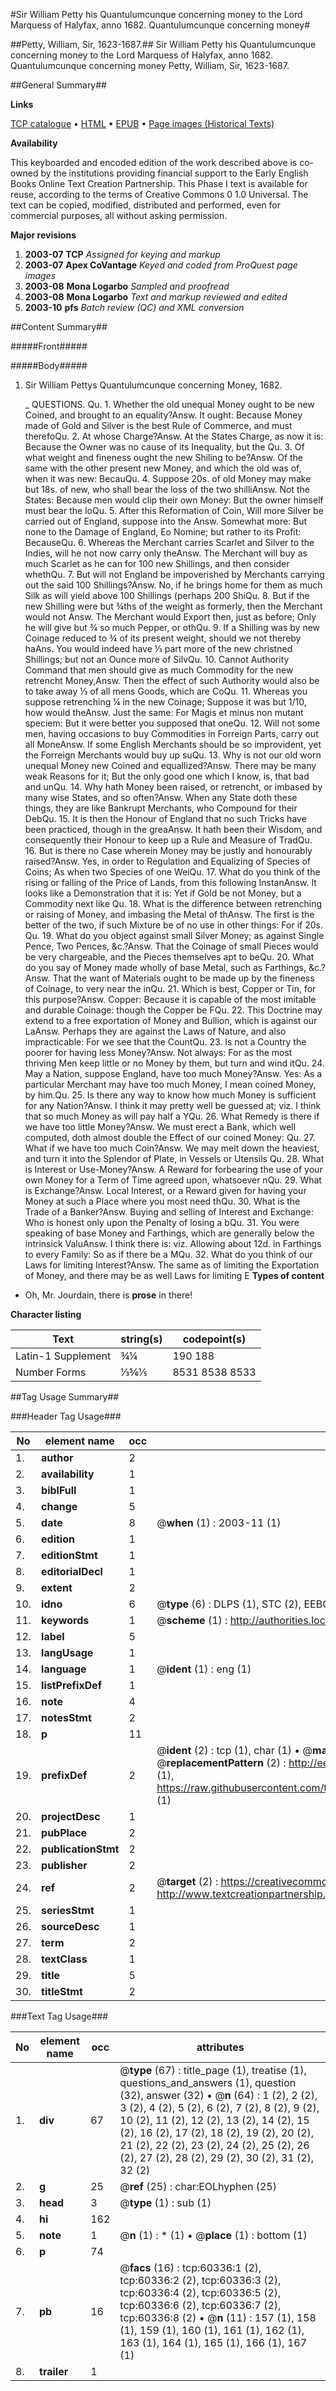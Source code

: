 #Sir William Petty his Quantulumcunque concerning money to the Lord Marquess of Halyfax, anno 1682. Quantulumcunque concerning money#

##Petty, William, Sir, 1623-1687.##
Sir William Petty his Quantulumcunque concerning money to the Lord Marquess of Halyfax, anno 1682.
Quantulumcunque concerning money
Petty, William, Sir, 1623-1687.

##General Summary##

**Links**

[TCP catalogue](http://www.ota.ox.ac.uk/tcp/)  • 
[HTML](http://tei.it.ox.ac.uk/tcp/Texts-HTML/free/A54/A54623.html)  • 
[EPUB](http://tei.it.ox.ac.uk/tcp/Texts-EPUB/free/A54/A54623.epub) • 
[Page images (Historical Texts)](https://data.historicaltexts.jisc.ac.uk/view?pubId=eebo-12363539e&pageId=eebo-12363539e-60336-1)

**Availability**

This keyboarded and encoded edition of the
	       work described above is co-owned by the institutions
	       providing financial support to the Early English Books
	       Online Text Creation Partnership. This Phase I text is
	       available for reuse, according to the terms of Creative
	       Commons 0 1.0 Universal. The text can be copied,
	       modified, distributed and performed, even for
	       commercial purposes, all without asking permission.

**Major revisions**

1. __2003-07__ __TCP__ *Assigned for keying and markup*
1. __2003-07__ __Apex CoVantage__ *Keyed and coded from ProQuest page images*
1. __2003-08__ __Mona Logarbo__ *Sampled and proofread*
1. __2003-08__ __Mona Logarbo__ *Text and markup reviewed and edited*
1. __2003-10__ __pfs__ *Batch review (QC) and XML conversion*

##Content Summary##

#####Front#####

#####Body#####

1. Sir William Pettys Quantulumcunque concerning Money, 1682.

    _ QUESTIONS.
Qu. 1. Whether the old unequal Money ought to be new Coined, and brought to an equality?Answ. It ought: Because Money made of Gold and Silver is the best Rule of Commerce, and must therefoQu. 2. At whose Charge?Answ. At the States Charge, as now it is: Because the Owner was no cause of its Inequality, but the Qu. 3. Of what weight and fineness ought the new Shiling to be?Answ. Of the same with the other present new Money, and which the old was of, when it was new: BecauQu. 4. Suppose 20s. of old Money may make but 18s. of new, who shall bear the loss of the two shilliAnsw. Not the States: Because men would clip their own Money: But the owner himself must bear the loQu. 5. After this Reformation of Coin, Will more Silver be carried out of England, suppose into the Answ. Somewhat more: But none to the Damage of England, Eo Nomine; but rather to its Profit: BecauseQu. 6. Whereas the Merchant carries Scarlet and Silver to the Indies, will he not now carry only theAnsw. The Merchant will buy as much Scarlet as he can for 100 new Shillings, and then consider whethQu. 7. But will not England be impoverished by Merchants carrying out the said 100 Shillings?Answ. No, if he brings home for them as much Silk as will yield above 100 Shillings (perhaps 200 ShiQu. 8. But if the new Shilling were but ¾ths of the weight as formerly, then the Merchant would not Answ. The Merchant would Export then, just as before; Only he will give but ¾ so much Pepper, or othQu. 9. If a Shilling was by new Coinage reduced to ¾ of its present weight, should we not thereby haAns. You would indeed have ⅓ part more of the new christned Shillings; but not an Ounce more of SilvQu. 10. Cannot Authority Command that men should give as much Commodity for the new retrencht Money,Answ. Then the effect of such Authority would also be to take away ⅓ of all mens Goods, which are CoQu. 11. Whereas you suppose retrenching ¼ in the new Coinage; Suppose it was but 1/10, how would theAnsw. Just the same: For Magis et minus non mutant speciem: But it were better you supposed that oneQu. 12. Will not some men, having occasions to buy Commodities in Forreign Parts, carry out all MoneAnsw. If some English Merchants should be so improvident, yet the Forreign Merchants would buy up suQu. 13. Why is not our old worn unequal Money new Coined and equallized?Answ. There may be many weak Reasons for it; But the only good one which I know, is, that bad and unQu. 14. Why hath Money been raised, or retrencht, or imbased by many wise States, and so often?Answ. When any State doth these things, they are like Bankrupt Merchants, who Compound for their DebQu. 15. It is then the Honour of England that no such Tricks have been practiced, though in the greaAnsw. It hath been their Wisdom, and consequently their Honour to keep up a Rule and Measure of TradQu. 16. But is there no Case wherein Money may be justly and honourably raised?Answ. Yes, in order to Regulation and Equalizing of Species of Coins; As when two Species of one WeiQu. 17. What do you think of the rising or falling of the Price of Lands, from this following InstanAnsw. It looks like a Demonstration that it is: Yet if Gold be not Money, but a Commodity next like Qu. 18. What is the difference between retrenching or raising of Money, and imbasing the Metal of thAnsw. The first is the better of the two, if such Mixture be of no use in other things: For if 20s. Qu. 19. What do you object against small Silver Money; as against Single Pence, Two Pences, &c.?Answ. That the Coinage of small Pieces would be very chargeable, and the Pieces themselves apt to beQu. 20. What do you say of Money made wholly of base Metal, such as Farthings, &c.?Answ. That the want of Materials ought to be made up by the fineness of Coinage, to very near the inQu. 21. Which is best, Copper or Tin, for this purpose?Answ. Copper: Because it is capable of the most imitable and durable Coinage: though the Copper be FQu. 22. This Doctrine may extend to a free exportation of Money and Bullion, which is against our LaAnsw. Perhaps they are against the Laws of Nature, and also impracticable: For we see that the CountQu. 23. Is not a Country the poorer for having less Money?Answ. Not always: For as the most thriving Men keep little or no Money by them, but turn and wind itQu. 24. May a Nation, suppose England, have too much Money?Answ. Yes: As a particular Merchant may have too much Money, I mean coined Money, by him.Qu. 25. Is there any way to know how much Money is sufficient for any Nation?Answ. I think it may pretty well be guessed at; viz. I think that so much Money as will pay half a YQu. 26. What Remedy is there if we have too little Money?Answ. We must erect a Bank, which well computed, doth almost double the Effect of our coined Money: Qu. 27. What if we have too much Coin?Answ. We may melt down the heaviest, and turn it into the Splendor of Plate, in Vessels or Utensils Qu. 28. What is Interest or Use-Money?Answ. A Reward for forbearing the use of your own Money for a Term of Time agreed upon, whatsoever nQu. 29. What is Exchange?Answ. Local Interest, or a Reward given for having your Money at such a Place where you most need thQu. 30. What is the Trade of a Banker?Answ. Buying and selling of Interest and Exchange: Who is honest only upon the Penalty of losing a bQu. 31. You were speaking of base Money and Farthings, which are generally below the intrinsick ValuAnsw. I think there is: viz. Allowing about 12d. in Farthings to every Family: So as if there be a MQu. 32. What do you think of our Laws for limiting Interest?Answ. The same as of limiting the Exportation of Money, and there may be as well Laws for limiting E
**Types of content**

  * Oh, Mr. Jourdain, there is **prose** in there!

**Character listing**


|Text|string(s)|codepoint(s)|
|---|---|---|
|Latin-1 Supplement|¾¼|190 188|
|Number Forms|⅓⅚⅕|8531 8538 8533|

##Tag Usage Summary##

###Header Tag Usage###

|No|element name|occ|attributes|
|---|---|---|---|
|1.|__author__|2||
|2.|__availability__|1||
|3.|__biblFull__|1||
|4.|__change__|5||
|5.|__date__|8| @__when__ (1) : 2003-11 (1)|
|6.|__edition__|1||
|7.|__editionStmt__|1||
|8.|__editorialDecl__|1||
|9.|__extent__|2||
|10.|__idno__|6| @__type__ (6) : DLPS (1), STC (2), EEBO-CITATION (1), OCLC (1), VID (1)|
|11.|__keywords__|1| @__scheme__ (1) : http://authorities.loc.gov/ (1)|
|12.|__label__|5||
|13.|__langUsage__|1||
|14.|__language__|1| @__ident__ (1) : eng (1)|
|15.|__listPrefixDef__|1||
|16.|__note__|4||
|17.|__notesStmt__|2||
|18.|__p__|11||
|19.|__prefixDef__|2| @__ident__ (2) : tcp (1), char (1)  •  @__matchPattern__ (2) : ([0-9\-]+):([0-9IVX]+) (1), (.+) (1)  •  @__replacementPattern__ (2) : http://eebo.chadwyck.com/downloadtiff?vid=$1&page=$2 (1), https://raw.githubusercontent.com/textcreationpartnership/Texts/master/tcpchars.xml#$1 (1)|
|20.|__projectDesc__|1||
|21.|__pubPlace__|2||
|22.|__publicationStmt__|2||
|23.|__publisher__|2||
|24.|__ref__|2| @__target__ (2) : https://creativecommons.org/publicdomain/zero/1.0/ (1), http://www.textcreationpartnership.org/docs/. (1)|
|25.|__seriesStmt__|1||
|26.|__sourceDesc__|1||
|27.|__term__|2||
|28.|__textClass__|1||
|29.|__title__|5||
|30.|__titleStmt__|2||


###Text Tag Usage###

|No|element name|occ|attributes|
|---|---|---|---|
|1.|__div__|67| @__type__ (67) : title_page (1), treatise (1), questions_and_answers (1), question (32), answer (32)  •  @__n__ (64) : 1 (2), 2 (2), 3 (2), 4 (2), 5 (2), 6 (2), 7 (2), 8 (2), 9 (2), 10 (2), 11 (2), 12 (2), 13 (2), 14 (2), 15 (2), 16 (2), 17 (2), 18 (2), 19 (2), 20 (2), 21 (2), 22 (2), 23 (2), 24 (2), 25 (2), 26 (2), 27 (2), 28 (2), 29 (2), 30 (2), 31 (2), 32 (2)|
|2.|__g__|25| @__ref__ (25) : char:EOLhyphen (25)|
|3.|__head__|3| @__type__ (1) : sub (1)|
|4.|__hi__|162||
|5.|__note__|1| @__n__ (1) : * (1)  •  @__place__ (1) : bottom (1)|
|6.|__p__|74||
|7.|__pb__|16| @__facs__ (16) : tcp:60336:1 (2), tcp:60336:2 (2), tcp:60336:3 (2), tcp:60336:4 (2), tcp:60336:5 (2), tcp:60336:6 (2), tcp:60336:7 (2), tcp:60336:8 (2)  •  @__n__ (11) : 157 (1), 158 (1), 159 (1), 160 (1), 161 (1), 162 (1), 163 (1), 164 (1), 165 (1), 166 (1), 167 (1)|
|8.|__trailer__|1||
